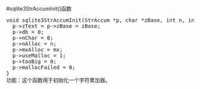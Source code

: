 #sqlite3StrAccumInit()函数
<pre>
void sqlite3StrAccumInit(StrAccum *p, char *zBase, int n, int mx){
  p->zText = p->zBase = zBase;
  p->db = 0;
  p->nChar = 0;
  p->nAlloc = n;
  p->mxAlloc = mx;
  p->useMalloc = 1;
  p->tooBig = 0;
  p->mallocFailed = 0;
}
功能：这个函数用于初始化一个字符累加器。
</pre>

